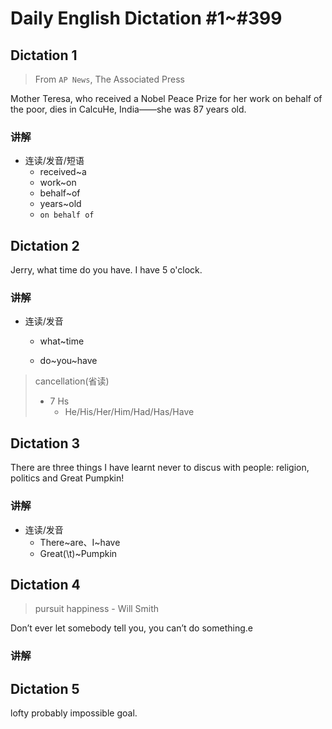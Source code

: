 # Daily English Dictation #1~#399


 ## Dictation 1 

> From `AP News`, The Associated Press

Mother Teresa, who received a Nobel Peace Prize for her work on behalf of the poor, dies in CalcuHe, India——she was 87 years old.

### 讲解

- 连读/发音/短语
  - received~a
  - work~on
  - behalf~of
  - years~old
  - `on behalf of`

## Dictation 2

Jerry, what time do you have. 
I have 5 o'clock. 

### 讲解

- 连读/发音

  - what~time

  - do~you~have

> cancellation(省读)
>
> - 7 Hs
>   - He/His/Her/Him/Had/Has/Have

## Dictation 3

There are three things I have learnt never to discus with people: religion, politics and Great Pumpkin!

### 讲解

- 连读/发音
  - There~are、I~have
  - Great(\t)~Pumpkin

## Dictation 4

> pursuit happiness - Will Smith

Don’t ever let somebody tell you, you can’t do something.e

### 讲解



## Dictation 5



lofty probably impossible goal.